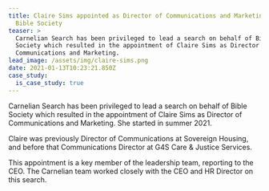 ```yaml
---
title: Claire Sims appointed as Director of Communications and Marketing at
  Bible Society
teaser: >
  Carnelian Search has been privileged to lead a search on behalf of Bible
  Society which resulted in the appointment of Claire Sims as Director of
  Communications and Marketing.
lead_image: /assets/img/claire-sims.png
date: 2021-01-13T10:23:21.850Z
case_study:
  is_case_study: true
---
```

Carnelian Search has been privileged to lead a search on behalf of Bible Society which resulted in the appointment of Claire Sims as Director of Communications and Marketing. She started in summer 2021. 

Claire was previously Director of Communications at Sovereign Housing, and before that Communications Director at G4S Care & Justice Services. 

This appointment is a key member of the leadership team, reporting to the CEO. The Carnelian team worked closely with the CEO and HR Director on this search.